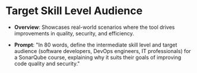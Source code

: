 # Target Skill Level Audience

- **Overview**: Showcases real-world scenarios where the tool drives improvements in quality, security, and efficiency.

- **Prompt**:  "In 80 words, define the intermediate skill level and target audience (software developers, DevOps engineers, IT professionals) for a SonarQube course, explaining why it suits their goals of improving code quality and security."